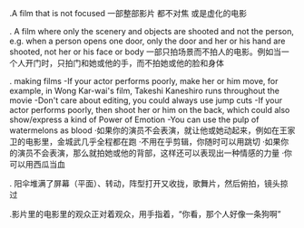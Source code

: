 .A film that is not focused
一部整部影片 都不对焦 或是虚化的电影

. A film where only the scenery and objects are shooted and not the person, e.g. when a person opens one door, only the door and her or his hand are shooted, not her or his face or body
一部只拍场景而不拍人的电影。例如当一个人开门时，只拍门和她或他的手，而不拍她或他的脸和身体

. making films
-If your actor performs poorly, make her or him move, for example, in Wong Kar-wai's film, Takeshi Kaneshiro runs throughout the movie
-Don't care about editing, you could always use jump cuts
-If your actor performs poorly, then shoot her or him on the back, which could also show/express a kind of Power of Emotion
-You can use the pulp of watermelons as blood
·如果你的演员不会表演，就让他或她动起来，例如在王家卫的电影里，金城武几乎全程都在跑
·不用在乎剪辑，你随时可以用跳切
·如果你的演员不会表演，那么就拍她或他的背部，这样还可以表现出一种情感的力量
·你可以用西瓜当血

. 阳伞堆满了屏幕（平面）、转动，阵型打开又收拢，歌舞片，然后俯拍，镜头掠过

.影片里的电影里的观众正对着观众，用手指着，“你看，那个人好像一条狗啊”
